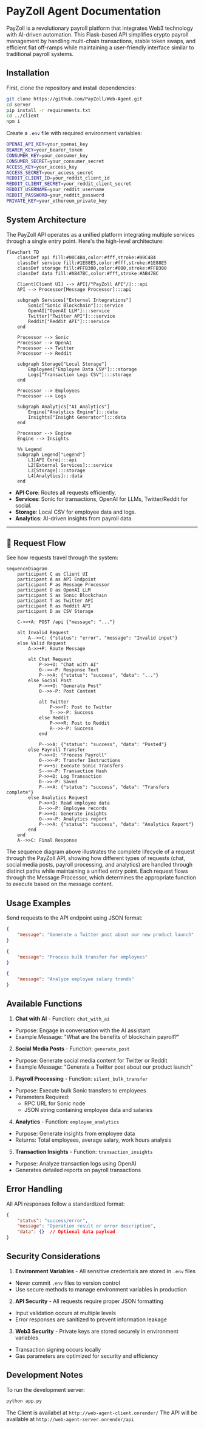 # PayZoll Agent Documentation

PayZoll is a revolutionary payroll platform that integrates Web3 technology with AI-driven automation. This Flask-based API simplifies crypto payroll management by handling multi-chain transactions, stable token swaps, and efficient fiat off-ramps while maintaining a user-friendly interface similar to traditional payroll systems.

## Installation

First, clone the repository and install dependencies:

```bash
git clone https://github.com/PayZoll/Web-Agent.git
cd server
pip install -r requirements.txt
cd ../client
npm i
```

Create a `.env` file with required environment variables:

```bash
OPENAI_API_KEY=your_openai_key
BEARER_KEY=your_bearer_token
CONSUMER_KEY=your_consumer_key
CONSUMER_SECRET=your_consumer_secret
ACCESS_KEY=your_access_key
ACCESS_SECRET=your_access_secret
REDDIT_CLIENT_ID=your_reddit_client_id
REDDIT_CLIENT_SECRET=your_reddit_client_secret
REDDIT_USERNAME=your_reddit_username
REDDIT_PASSWORD=your_reddit_password
PRIVATE_KEY=your_ethereum_private_key
```

## System Architecture

The PayZoll API operates as a unified platform integrating multiple services through a single entry point. Here's the high-level architecture:

```mermaid
flowchart TD
    classDef api fill:#00C4B4,color:#fff,stroke:#00C4B4
    classDef service fill:#1E88E5,color:#fff,stroke:#1E88E5
    classDef storage fill:#FFB300,color:#000,stroke:#FFB300
    classDef data fill:#AB47BC,color:#fff,stroke:#AB47BC

    Client[Client UI] --> API[/"PayZoll API"/]:::api
    API --> Processor[Message Processor]:::api
    
    subgraph Services["External Integrations"]
        Sonic["Sonic Blockchain"]:::service
        OpenAI["OpenAI LLM"]:::service
        Twitter["Twitter API"]:::service
        Reddit["Reddit API"]:::service
    end
    
    Processor --> Sonic
    Processor --> OpenAI
    Processor --> Twitter
    Processor --> Reddit
    
    subgraph Storage["Local Storage"]
        Employees["Employee Data CSV"]:::storage
        Logs["Transaction Logs CSV"]:::storage
    end
    
    Processor --> Employees
    Processor --> Logs
    
    subgraph Analytics["AI Analytics"]
        Engine["Analytics Engine"]:::data
        Insights["Insight Generator"]:::data
    end
    
    Processor --> Engine
    Engine --> Insights
    
    %% Legend
    subgraph Legend["Legend"]
        L1[API Core]:::api
        L2[External Services]:::service
        L3[Storage]:::storage
        L4[Analytics]:::data
    end
```

- **API Core**: Routes all requests efficiently.
- **Services**: Sonic for transactions, OpenAI for LLMs, Twitter/Reddit for social.
- **Storage**: Local CSV for employee data and logs.
- **Analytics**: AI-driven insights from payroll data.

---

## 🔄 Request Flow

See how requests travel through the system:

```mermaid
sequenceDiagram
    participant C as Client UI
    participant A as API Endpoint
    participant P as Message Processor
    participant O as OpenAI LLM
    participant S as Sonic Blockchain
    participant T as Twitter API
    participant R as Reddit API
    participant D as CSV Storage

    C->>+A: POST /api {"message": "..."} 

    alt Invalid Request
        A-->>C: {"status": "error", "message": "Invalid input"}
    else Valid Request
        A->>+P: Route Message 

        alt Chat Request
            P->>+O: "Chat with AI"
            O-->>-P: Response Text
            P-->>A: {"status": "success", "data": "..."} 
        else Social Post
            P->>+O: "Generate Post"
            O-->>-P: Post Content

            alt Twitter
                P->>+T: Post to Twitter
                T-->>-P: Success
            else Reddit
                P->>+R: Post to Reddit
                R-->>-P: Success
            end

            P-->>A: {"status": "success", "data": "Posted"}
        else Payroll Transfer
            P->>+O: "Process Payroll"
            O-->>-P: Transfer Instructions
            P->>+S: Execute Sonic Transfers
            S-->>-P: Transaction Hash
            P->>+D: Log Transaction
            D-->>-P: Saved
            P-->>A: {"status": "success", "data": "Transfers complete"} 
        else Analytics Request
            P->>+D: Read employee data
            D-->>-P: Employee records
            P->>+O: Generate insights
            O-->>-P: Analytics report
            P-->>A: {"status": "success", "data": "Analytics Report"}  
        end
    end
    A-->>C: Final Response
```

The sequence diagram above illustrates the complete lifecycle of a request through the PayZoll API, showing how different types of requests (chat, social media posts, payroll processing, and analytics) are handled through distinct paths while maintaining a unified entry point. Each request flows through the Message Processor, which determines the appropriate function to execute based on the message content.

## Usage Examples

Send requests to the API endpoint using JSON format:

```json
{
    "message": "Generate a Twitter post about our new product launch"
}

{
    "message": "Process bulk transfer for employees"
}

{
    "message": "Analyze employee salary trends"
}
```

## Available Functions

1. **Chat with AI**  - Function: `chat_with_ai`

- Purpose: Engage in conversation with the AI assistant
- Example Message: "What are the benefits of blockchain payroll?"

2. **Social Media Posts**  - Function: `generate_post`

- Purpose: Generate social media content for Twitter or Reddit
- Example Message: "Generate a Twitter post about our product launch"

3. **Payroll Processing**  - Function: `silent_bulk_transfer`

- Purpose: Execute bulk Sonic transfers to employees
- Parameters Required:
  - RPC URL for Sonic node
  - JSON string containing employee data and salaries

4. **Analytics**  - Function: `employee_analytics`

- Purpose: Generate insights from employee data
- Returns: Total employees, average salary, work hours analysis

5. **Transaction Insights**  - Function: `transaction_insights`

- Purpose: Analyze transaction logs using OpenAI
- Generates detailed reports on payroll transactions

## Error Handling

All API responses follow a standardized format:

```json
{
    "status": "success/error",
    "message": "Operation result or error description",
    "data": {}  // Optional data payload
}
```

## Security Considerations

1. **Environment Variables**  - All sensitive credentials are stored in `.env` files

- Never commit `.env` files to version control
- Use secure methods to manage environment variables in production

2. **API Security**  - All requests require proper JSON formatting

- Input validation occurs at multiple levels
- Error responses are sanitized to prevent information leakage

3. **Web3 Security**  - Private keys are stored securely in environment variables

- Transaction signing occurs locally
- Gas parameters are optimized for security and efficiency

## Development Notes

To run the development server:

```bash
python app.py
```

The Client is availabel at `http://web-agent-client.onrender/`
The API will be available at `http://web-agent-server.onrender/api`

